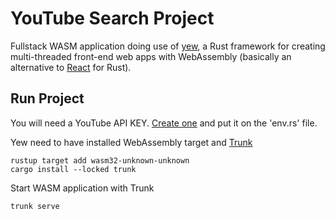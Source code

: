 # YouTube Search Project

Fullstack WASM application doing use of [yew](https://crates.io/crates/yew), a Rust framework for creating multi-threaded front-end web apps with WebAssembly (basically an alternative to [React](https://react.dev/) for Rust).

## Run Project

You will need a YouTube API KEY. [Create one](https://console.cloud.google.com/apis/credentials) and put it on the 'env.rs' file.

Yew need to have installed WebAssembly target and [Trunk](https://crates.io/crates/trunk)

```
rustup target add wasm32-unknown-unknown
cargo install --locked trunk
```

Start WASM application with Trunk

```
trunk serve
```
